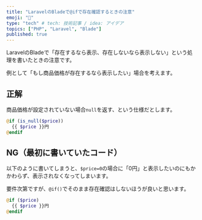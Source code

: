 ```yaml
---
title: "LaravelのBladeで@ifで存在確認するときの注意"
emoji: "🦁"
type: "tech" # tech: 技術記事 / idea: アイデア
topics: ["PHP", "Laravel", "Blade"]
published: true
---
```


LaravelのBladeで「存在するなら表示、存在しないなら表示しない」という処理を書いたときの注意です。

例として「もし商品価格が存在するなら表示したい」場合を考えます。

## 正解

商品価格が設定されていない場合`null`を返す、という仕様だとします。

```php
@if (is_null($price))
  {{ $price }}円
@endif
```

## NG（最初に書いていたコード）

以下のように書いてしまうと、`$price=0`の場合に「0円」と表示したいのにもかかわらず、表示されなくなってしまいます。

要件次第ですが、`@if()`でそのまま存在確認はしないほうが良いと思います。

```php
@if ($price)
  {{ $price }}円
@endif
```
